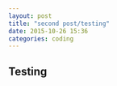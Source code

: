 ```yaml
---
layout: post
title: "second post/testing"
date: 2015-10-26 15:36
categories: coding
---
```


## Testing
